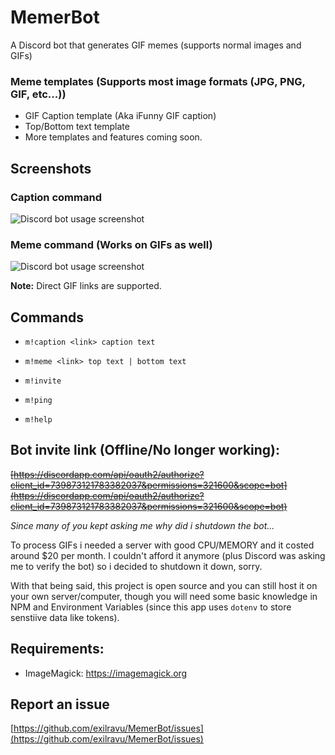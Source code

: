 # MemerBot
A Discord bot that generates GIF memes (supports normal images and GIFs)

### Meme templates (Supports most image formats (JPG, PNG, GIF, etc...))
- GIF Caption template (Aka iFunny GIF caption)
- Top/Bottom text template
- More templates and features coming soon.

## Screenshots
### Caption command
![Discord bot usage screenshot](https://i.imgur.com/TRccA8S.gif)

### Meme command (Works on GIFs as well)
![Discord bot usage screenshot](https://i.imgur.com/S64V5CK.png)

**Note:** Direct GIF links are supported.

## Commands
- `m!caption <link> caption text`

- `m!meme <link> top text | bottom text`

- `m!invite`

- `m!ping`

- `m!help`


## Bot invite link (Offline/No longer working):
~~[https://discordapp.com/api/oauth2/authorize?client_id=739873121783382037&permissions=321600&scope=bot](https://discordapp.com/api/oauth2/authorize?client_id=739873121783382037&permissions=321600&scope=bot)~~

*Since many of you kept asking me why did i shutdown the bot...*

To process GIFs i needed a server with good CPU/MEMORY and it costed around $20 per month. I couldn't afford it anymore (plus Discord was asking me to verify the bot) so i decided to shutdown it down, sorry.

With that being said, this project is open source and you can still host it on your own server/computer, though you will need some basic knowledge in NPM and Environment Variables (since this app uses `dotenv` to store senstiive data like tokens).

## Requirements:
- ImageMagick: https://imagemagick.org

## Report an issue
[https://github.com/exilravu/MemerBot/issues](https://github.com/exilravu/MemerBot/issues)
